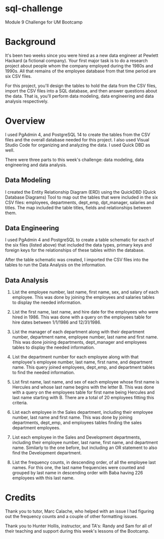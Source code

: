 # sql-challenge
Module 9 Challenge for UM Bootcamp

# Background
It's been two weeks since you were hired as a new data engineer at Pewlett Hackard (a fictional company).  Your first major task is to do a research project about people whom the company employed during the 1980s and 1990s.  All that remains of the employee database from that time period are six CSV files.

For this project, you'll design the tables to hold the data from the CSV files, import the CSV files into a SQL database, and then answer questions about the data.  That is, you'll perform data modeling, data engineering and data analysis respectively.

# Overview
I used PgAdmin 4, and PostgreSQL 14 to create the tables from the CSV files and the overall database needed for this project.  I also used Visual Studio Code for organizing and analyzing the data. I used Quick DBD as well.

There were three parts to this week's challenge: data modeling, data engineering and data analysis.

## Data Modeling
I created the Entity Relationship Diagram (ERD) using the QuickDBD (Quick Database Diagrams) Tool to map out the tables that were included in the six CSV files: employees, departments, dept_emp, dpt_manager, salaries and titles.  The map included the table titles, fields and relationships between them.

## Data Engineering
I used PgAdmin 4 and PostgreSQL to create a table schematic for each of the six files (listed above) that included the data types, primary keys and foreign keys for the relationships of these tables within the database.

After the table schematic was created, I imported the CSV files into the tables to run the Data Analysis on the information.

## Data Analysis
1. List the employee number, last name, first name, sex, and salary of each employee.  This was done by joining the employees and salaries tables to display the needed information.

2. List the first name, last name, and hire date for the employees who were hired in 1986.  This was done with a query on the employees table for hire dates between 1/1/1986 and 12/31/1986.

3. List the manager of each department along with their department number, department name, employee number, last name and first name. This was done joining departments, dept_manager and employees tables to display the needed information.

4. List the department number for each employee along with that employee's employee number, last name, first name, and department name.  This query joined employees, dept_emp, and department tables to find the needed information.

5. List first name, last name, and sex of each employee whose first name is Hercules and whose last name begins with the letter B.  This was done with a query on the employees table for first name being Hercules and last name starting with B.  There are a total of 20 employees fitting this criteria.

6. List each employee in the Sales department, including their employee number, last name and first name.  This was done by joining departments, dept_emp, and employees tables finding the sales department employees.

7. List each employee in the Sales and Development departments, including their employee number, last name, first name, and department name.  Similarly to the one before, but including an OR statement to also find the Development department.

8. List the frequency counts, in descending order, of all the employee last names.  For this one, the last name frequencies were counted and grouped by last name in descending order with Baba having 226 employees with this last name.

# Credits
Thank you to tutor, Marc Calache, who helped with an issue I had figuring out the frequency counts and a couple of other formatting issues.

Thank you to Hunter Hollis, instructor, and TA's: Randy and Sam for all of their teaching and support during this week's lessons of the Bootcamp.